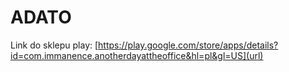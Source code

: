 # ADATO

Link do sklepu play: [https://play.google.com/store/apps/details?id=com.immanence.anotherdayattheoffice&hl=pl&gl=US](url)

